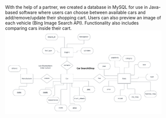 With the help of a partner, we created a database in MySQL for use in Java-based software where users can choose between available cars and add/remove/update their shopping cart. Users can also preview an image of each vehicle (Bing Image Search API). Functionality also includes comparing cars inside their cart.
<img src="schema.png" />
